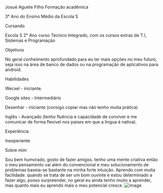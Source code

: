 Josué Aguete Filho
Formação acadêmica

3° Ano do Ensino Médio da Escola S

Cursando

Escola S 2° Ano curso Técnico Integrado, com os cursos extras de T.I, Sistemas e Programação

Objetivos

No geral conheimento aprofundado para eu ter mais opções no meu futuro, seja isso na área de banco de dados ou na programação de aplicativos para android.

Habilidades

Wecxel - iniciante.

Google sites - Intermediário

Desenhar - iniciante (consigo copiar mas não tenho muita prática)

Inglês - Avançado (tenho fluência e capacidade de conviver e me comunicar de forma flexivel nos paises em que a lingua é nativa).

Experiência

Inexperiente

Sobre mim

Sou bem humorado, gosto de fazer amigos. tenho uma mente criativa então o meu pensamento vai além do convencional e meu solucionamento de problemas baseia-se bastante na minha forte intuição. Aprendo com muita facilidade. quando se trata de ser um bom ouvinte e estou determinado a fazer algo, posso surpreender, no geral eu ainda tenho muito a aprender, mas quanto mais eu aprendo mais o meu potencial cresce.
![image](https://user-images.githubusercontent.com/83778317/182199358-216e32e0-e970-425e-9f63-1fbc18f7bc57.png)
